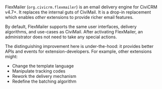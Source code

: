 FlexMailer (`org.civicrm.flexmailer`) is an email delivery engine for CiviCRM v4.7+.  It replaces the internal guts of CiviMail.  It is a
drop-in replacement which enables *other* extensions to provide richer email features.

By default, FlexMailer supports the same user interfaces, delivery algorithms, and use-cases as CiviMail.  After activating FlexMailer, an
administrator does not need to take any special actions.

The distinguishing improvement here is under-the-hood: it provides better APIs and events for extension-developers.  For example,
other extensions might:

* Change the template language
* Manipulate tracking codes
* Rework the delivery mechanism
* Redefine the batching algorithm
